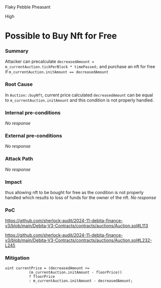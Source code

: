 Flaky Pebble Pheasant

High

# Possible to Buy Nft for Free

### Summary

Attacker can precalculate `decreasedAmount = m_currentAuction.tickPerBlock * timePassed;` and purchase an nft for free if `m_currentAuction.initAmount == decreasedAmount`

### Root Cause

In `Auction::buyNft`, current price calculated `decreasedAmount` can be equal to `m_currentAuction.initAmount`  and this condition is not properly handled.

### Internal pre-conditions

_No response_

### External pre-conditions

_No response_

### Attack Path

_No response_

### Impact
thus allowing nft to be bought for free as the condition is not properly handled which results to loss of funds for the owner of the nft.
_No response_

### PoC

https://github.com/sherlock-audit/2024-11-debita-finance-v3/blob/main/Debita-V3-Contracts/contracts/auctions/Auction.sol#L113  

https://github.com/sherlock-audit/2024-11-debita-finance-v3/blob/main/Debita-V3-Contracts/contracts/auctions/Auction.sol#L232-L245

### Mitigation

 ```solidity
uint currentPrice = (decreasedAmount >=
            (m_currentAuction.initAmount - floorPrice))
            ? floorPrice
            : m_currentAuction.initAmount - decreasedAmount;
```